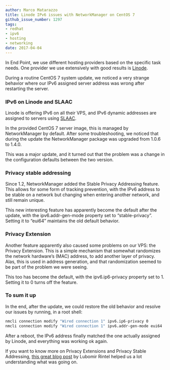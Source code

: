 ```yaml
---
author: Marco Matarazzo
title: Linode IPv6 issues with NetworkManager on CentOS 7
github_issue_number: 1297
tags:
- redhat
- ipv6
- hosting
- networking
date: 2017-04-04
---
```


In End Point, we use different hosting providers based on the specific task needs. One provider we use extensively with good results is [Linode](https://www.linode.com).

During a routine CentOS 7 system update, we noticed a very strange behavior where our IPv6 assigned server address was wrong after restarting the server.

### IPv6 on Linode and SLAAC

Linode is offering IPv6 on all their VPS, and IPv6 dynamic addresses are assigned to servers using [SLAAC](https://en.wikipedia.org/wiki/IPv6#Stateless_address_autoconfiguration_.28SLAAC.29).

In the provided CentOS 7 server image, this is managed by NetworkManager by default. After some troubleshooting, we noticed that during the update the NetworkManager package was upgraded from 1.0.6 to 1.4.0.

This was a major update, and it turned out that the problem was a change in the configuration defaults between the two version.

### Privacy stable addressing

Since 1.2, NetworkManager added the Stable Privacy Addressing feature. This allows for some form of tracking prevention, with the IPv6 address to be stable on a network but changing when entering another network, and still remain unique.

This new interesting feature has apparently become the default after the update, with the ipv6.addr-gen-mode property set to “stable-privacy”. Setting it to “eui64” maintains the old default behavior.

### Privacy Extension

Another feature apparently also caused some problems on our VPS: the Privacy Extension. This is a simple mechanism that somewhat randomizes the network hardware’s (MAC) address, to add another layer of privacy. Alas, this is used in address generation, and that randomization seemed to be part of the problem we were seeing.

This too has become the default, with the ipv6.ip6-privacy property set to 1. Setting it to 0 turns off the feature.

### To sum it up

In the end, after the update, we could restore the old behavior and resolve our issues by running, in a root shell:

```bash
nmcli connection modify "Wired connection 1" ipv6.ip6-privacy 0
nmcli connection modify "Wired connection 1" ipv6.addr-gen-mode eui64
```

After a reboot, the IPv6 address finally matched the one actually assigned by Linode, and everything was working ok again.

If you want to know more on Privacy Extensions and Privacy Stable Addressing, [this great blog post](https://blogs.gnome.org/lkundrak/2015/12/03/networkmanager-and-privacy-in-the-ipv6-internet/) by Lubomir Rintel helped us a lot understanding what was going on.
